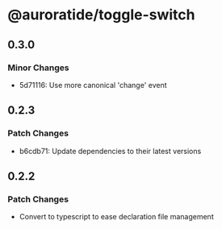 # @auroratide/toggle-switch

## 0.3.0

### Minor Changes

- 5d71116: Use more canonical 'change' event

## 0.2.3

### Patch Changes

- b6cdb71: Update dependencies to their latest versions

## 0.2.2

### Patch Changes

- Convert to typescript to ease declaration file management
